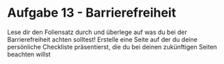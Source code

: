 # Aufgabe 13 - Barrierefreiheit

Lese dir den Foliensatz durch und überlege auf was du bei der Barrierefreiheit achten solltest!
Erstelle eine Seite auf der du deine persönliche Checkliste präsentierst, die du bei deinen zukünftigen Seiten beachten willst
